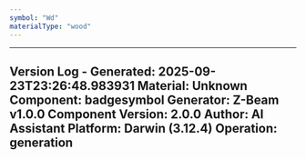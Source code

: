 ```yaml
---
symbol: "Wd"
materialType: "wood"
---
```


---
Version Log - Generated: 2025-09-23T23:26:48.983931
Material: Unknown
Component: badgesymbol
Generator: Z-Beam v1.0.0
Component Version: 2.0.0
Author: AI Assistant
Platform: Darwin (3.12.4)
Operation: generation
---
